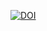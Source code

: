 [![DOI](https://zenodo.org/badge/DOI/10.5281/zenodo.3870883.svg)](https://doi.org/10.5281/zenodo.3870883)

